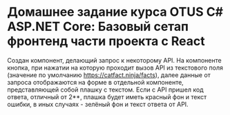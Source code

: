 # Домашнее задание курса OTUS C# ASP.NET Core: Базовый сетап фронтенд части проекта с React

Создан компонент, делающий запрос к некоторому API. На компоненте кнопка, при нажатии на которую проходит вызов API из текстового поля (значение по умолчанию https://catfact.ninja/facts), далее данные от запроса отображаются на форме в отдельной компоненте, представляющей собой плашку с текстом. Если с API пришел код ответа, отличный от 2**, плашка будет иметь красный фон и текст ошибки, в иных случаях - зелёный фон и текст ответа от API.
